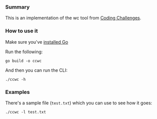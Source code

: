 ### Summary
This is an implementation of the wc tool from [Coding Challenges](https://codingchallenges.fyi/challenges/challenge-wc/).

### How to use it
Make sure you've [installed Go](https://go.dev/doc/install)

Run the following:
```
go build -o ccwc
```

And then you can run the CLI:
```
./ccwc -h
```

### Examples
There's a sample file (`test.txt`) which you can use to see how it goes:
```
./ccwc -l test.txt
```
